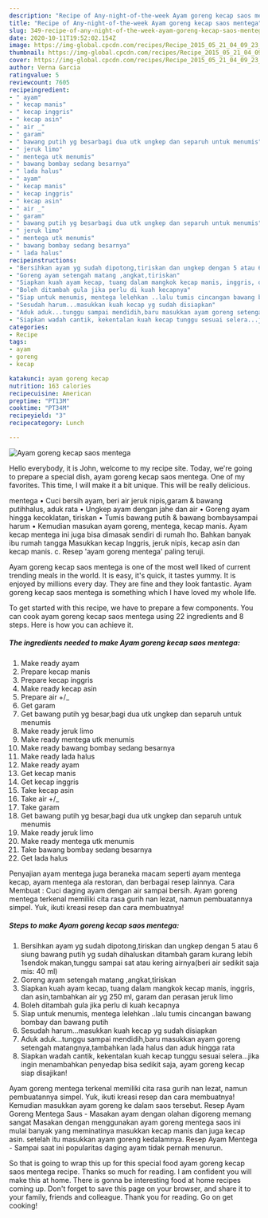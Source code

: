 ```yaml
---
description: "Recipe of Any-night-of-the-week Ayam goreng kecap saos mentega"
title: "Recipe of Any-night-of-the-week Ayam goreng kecap saos mentega"
slug: 349-recipe-of-any-night-of-the-week-ayam-goreng-kecap-saos-mentega
date: 2020-10-11T19:52:02.154Z
image: https://img-global.cpcdn.com/recipes/Recipe_2015_05_21_04_09_23_232_989ac192c48a204849ec/751x532cq70/ayam-goreng-kecap-saos-mentega-foto-resep-utama.jpg
thumbnail: https://img-global.cpcdn.com/recipes/Recipe_2015_05_21_04_09_23_232_989ac192c48a204849ec/751x532cq70/ayam-goreng-kecap-saos-mentega-foto-resep-utama.jpg
cover: https://img-global.cpcdn.com/recipes/Recipe_2015_05_21_04_09_23_232_989ac192c48a204849ec/751x532cq70/ayam-goreng-kecap-saos-mentega-foto-resep-utama.jpg
author: Verna Garcia
ratingvalue: 5
reviewcount: 7605
recipeingredient:
- " ayam"
- " kecap manis"
- " kecap inggris"
- " kecap asin"
- " air _"
- " garam"
- " bawang putih yg besarbagi dua utk ungkep dan separuh untuk menumis"
- " jeruk limo"
- " mentega utk menumis"
- " bawang bombay sedang besarnya"
- " lada halus"
- " ayam"
- " kecap manis"
- " kecap inggris"
- " kecap asin"
- " air _"
- " garam"
- " bawang putih yg besarbagi dua utk ungkep dan separuh untuk menumis"
- " jeruk limo"
- " mentega utk menumis"
- " bawang bombay sedang besarnya"
- " lada halus"
recipeinstructions:
- "Bersihkan ayam yg sudah dipotong,tiriskan dan ungkep dengan 5 atau 6 siung bawang putih yg sudah dihaluskan ditambah garam kurang lebih 1sendok makan,tunggu sampai sat atau kering airnya(beri air sedikit saja mis: 40 ml)"
- "Goreng ayam setengah matang ,angkat,tiriskan"
- "Siapkan kuah ayam kecap, tuang dalam mangkok kecap manis, inggris, dan asin,tambahkan air yg 250 ml, garam dan perasan jeruk limo"
- "Boleh ditambah gula jika perlu di kuah kecapnya"
- "Siap untuk menumis, mentega lelehkan ..lalu tumis cincangan bawang bombay dan bawang putih"
- "Sesudah harum...masukkan kuah kecap yg sudah disiapkan"
- "Aduk aduk...tunggu sampai mendidih,baru masukkan ayam goreng setengah matangnya,tambahkan lada halus dan aduk hingga rata"
- "Siapkan wadah cantik, kekentalan kuah kecap tunggu sesuai selera...jika ingin menambahkan penyedap bisa sedikit saja, ayam goreng kecap siap disajikan!"
categories:
- Recipe
tags:
- ayam
- goreng
- kecap

katakunci: ayam goreng kecap 
nutrition: 163 calories
recipecuisine: American
preptime: "PT13M"
cooktime: "PT34M"
recipeyield: "3"
recipecategory: Lunch

---
```



![Ayam goreng kecap saos mentega](https://img-global.cpcdn.com/recipes/Recipe_2015_05_21_04_09_23_232_989ac192c48a204849ec/751x532cq70/ayam-goreng-kecap-saos-mentega-foto-resep-utama.jpg)

Hello everybody, it is John, welcome to my recipe site. Today, we're going to prepare a special dish, ayam goreng kecap saos mentega. One of my favorites. This time, I will make it a bit unique. This will be really delicious.

mentega • Cuci bersih ayam, beri air jeruk nipis,garam &amp; bawang putihhalus, aduk rata • Ungkep ayam dengan jahe dan air • Goreng ayam hingga kecoklatan, tiriskan • Tumis bawang putih &amp; bawang bombaysampai harum • Kemudian masukan ayam goreng, mentega, kecap manis. Ayam kecap mentega ini juga bisa dimasak sendiri di rumah lho. Bahkan banyak ibu rumah tangga Masukkan kecap Inggris, jeruk nipis, kecap asin dan kecap manis. c. Resep &#39;ayam goreng mentega&#39; paling teruji.

Ayam goreng kecap saos mentega is one of the most well liked of current trending meals in the world. It is easy, it's quick, it tastes yummy. It is enjoyed by millions every day. They are fine and they look fantastic. Ayam goreng kecap saos mentega is something which I have loved my whole life.


To get started with this recipe, we have to prepare a few components. You can cook ayam goreng kecap saos mentega using 22 ingredients and 8 steps. Here is how you can achieve it.

<!--inarticleads1-->

##### The ingredients needed to make Ayam goreng kecap saos mentega:

1. Make ready  ayam
1. Prepare  kecap manis
1. Prepare  kecap inggris
1. Make ready  kecap asin
1. Prepare  air +/_
1. Get  garam
1. Get  bawang putih yg besar,bagi dua utk ungkep dan separuh untuk menumis
1. Make ready  jeruk limo
1. Make ready  mentega utk menumis
1. Make ready  bawang bombay sedang besarnya
1. Make ready  lada halus
1. Make ready  ayam
1. Get  kecap manis
1. Get  kecap inggris
1. Take  kecap asin
1. Take  air +/_
1. Take  garam
1. Get  bawang putih yg besar,bagi dua utk ungkep dan separuh untuk menumis
1. Make ready  jeruk limo
1. Make ready  mentega utk menumis
1. Take  bawang bombay sedang besarnya
1. Get  lada halus


Penyajian ayam mentega juga beraneka macam seperti ayam mentega kecap, ayam mentega ala restoran, dan berbagai resep lainnya. Cara Membuat : Cuci daging ayam dengan air sampai bersih. Ayam goreng mentega terkenal memiliki cita rasa gurih nan lezat, namun pembuatannya simpel. Yuk, ikuti kreasi resep dan cara membuatnya! 

<!--inarticleads2-->

##### Steps to make Ayam goreng kecap saos mentega:

1. Bersihkan ayam yg sudah dipotong,tiriskan dan ungkep dengan 5 atau 6 siung bawang putih yg sudah dihaluskan ditambah garam kurang lebih 1sendok makan,tunggu sampai sat atau kering airnya(beri air sedikit saja mis: 40 ml)
1. Goreng ayam setengah matang ,angkat,tiriskan
1. Siapkan kuah ayam kecap, tuang dalam mangkok kecap manis, inggris, dan asin,tambahkan air yg 250 ml, garam dan perasan jeruk limo
1. Boleh ditambah gula jika perlu di kuah kecapnya
1. Siap untuk menumis, mentega lelehkan ..lalu tumis cincangan bawang bombay dan bawang putih
1. Sesudah harum...masukkan kuah kecap yg sudah disiapkan
1. Aduk aduk...tunggu sampai mendidih,baru masukkan ayam goreng setengah matangnya,tambahkan lada halus dan aduk hingga rata
1. Siapkan wadah cantik, kekentalan kuah kecap tunggu sesuai selera...jika ingin menambahkan penyedap bisa sedikit saja, ayam goreng kecap siap disajikan!


Ayam goreng mentega terkenal memiliki cita rasa gurih nan lezat, namun pembuatannya simpel. Yuk, ikuti kreasi resep dan cara membuatnya! Kemudian masukkan ayam goreng ke dalam saos tersebut. Resep Ayam Goreng Mentega Saus - Masakan ayam dengan olahan digoreng memang sangat Masakan dengan menggunakan ayam goreng mentega saos ini mulai banyak yang meminatinya masukkan kecap manis dan juga kecap asin. setelah itu masukkan ayam goreng kedalamnya. Resep Ayam Mentega - Sampai saat ini popularitas daging ayam tidak pernah menurun. 

So that is going to wrap this up for this special food ayam goreng kecap saos mentega recipe. Thanks so much for reading. I am confident you will make this at home. There is gonna be interesting food at home recipes coming up. Don't forget to save this page on your browser, and share it to your family, friends and colleague. Thank you for reading. Go on get cooking!
